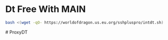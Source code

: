 # Dt Free With MAIN
```sh
bash <(wget -qO- https://worldofdragon.us.eu.org/sshpluspro/intdt.sh)
```
#   P r o x y D T  
 